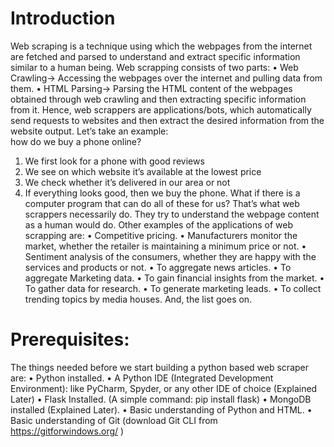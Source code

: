 # Introduction
Web scraping is a technique using which the webpages from the internet are fetched and parsed to understand and extract specific information similar to a human being. Web scrapping consists of two parts:
• Web Crawling→ Accessing the webpages over the internet and pulling data from them. 
• HTML Parsing→ Parsing the HTML content of the webpages obtained through web crawling and then extracting specific information from it. 
Hence, web scrappers are applications/bots, which automatically send requests to websites and then extract the desired information from the website output. 
Let’s take an example:  
how do we buy a phone online?
1. We first look for a phone with good reviews
2. We see on which website it’s available at the lowest price 
3. We check whether it’s  delivered in our area or not
4. If everything looks good, then we buy the phone. 
What if there is a computer program that can do all of these for us? That’s what web scrappers necessarily do. They try to understand the webpage content as a human would do. 
Other examples of the applications of web scrapping are:
• Competitive pricing. 
• Manufacturers monitor the market, whether the retailer is maintaining a minimum price or not. 
• Sentiment analysis of the consumers, whether they are happy with the services and products or not.
• To aggregate news articles.
• To aggregate Marketing data.
• To gain financial insights from the market.
• To gather data for research.
• To generate marketing leads. 
• To collect trending topics by media houses. And, the list goes on. 

 # Prerequisites: 
 The things needed before we start building a python based web scraper are:
 • Python installed.
 • A Python IDE (Integrated Development Environment): like PyCharm, Spyder, or any other IDE of choice (Explained Later) 
 • Flask Installed. (A simple command: pip install flask) 
 • MongoDB installed (Explained Later).
 • Basic understanding of Python and HTML. 
 • Basic understanding of Git (download Git CLI from https://gitforwindows.org/ ) 

 

 
 
